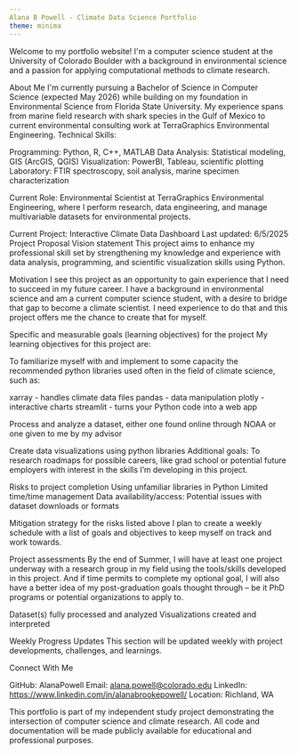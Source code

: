 ```yaml
---
Alana B Powell - Climate Data Science Portfolio
theme: minima
---
```

Welcome to my portfolio website! I'm a computer science student at the University of Colorado Boulder with a background in environmental science and a passion for applying computational methods to climate research.

About Me
I'm currently pursuing a Bachelor of Science in Computer Science (expected May 2026) while building on my foundation in Environmental Science from Florida State University. My experience spans from marine field research with shark species in the Gulf of Mexico to current environmental consulting work at TerraGraphics Environmental Engineering.
Technical Skills:

Programming: Python, R, C++, MATLAB
Data Analysis: Statistical modeling, GIS (ArcGIS, QGIS)
Visualization: PowerBI, Tableau, scientific plotting
Laboratory: FTIR spectroscopy, soil analysis, marine specimen characterization

Current Role: Environmental Scientist at TerraGraphics Environmental Engineering, where I perform research, data engineering, and manage multivariable datasets for environmental projects.

Current Project: Interactive Climate Data Dashboard
Last updated: 6/5/2025
Project Proposal 
Vision statement
This project aims to enhance my professional skill set by strengthening my knowledge and experience with data analysis, programming, and scientific visualization skills using Python. 


Motivation
I see this project as an opportunity to gain experience that I need to succeed in my future career. I have a background in environmental science and am a current computer science student, with a desire to bridge that gap to become a climate scientist. I need experience to do that and this project offers me the chance to create that for myself. 

Specific and measurable goals (learning objectives) for the project
My learning objectives for this project are: 

To familiarize myself with and implement to some capacity the recommended python libraries used often in the field of climate science, such as: 	

xarray - handles climate data files 
pandas - data manipulation
plotly - interactive charts
streamlit - turns your Python code into a web app

Process and analyze a dataset, either one found online through NOAA or one given to me by my advisor

  Create data visualizations using python libraries 
  Additional goals: To research roadmaps for possible careers, like grad school or potential future employers with interest in the skills I’m developing in this project. 

Risks to project completion
Using unfamiliar libraries in Python 
Limited time/time management 
Data availability/access: Potential issues with dataset downloads or formats



Mitigation strategy for the risks listed above
I plan to create a weekly schedule with a list of goals and objectives to keep myself on track and work towards. 

Project assessments 
By the end of Summer, I will have at least one project underway with a research group in my field using the tools/skills developed in this project. And if time permits to complete my optional goal, I will also have a better idea of my post-graduation goals thought through – be it PhD programs or potential organizations to apply to.

Dataset(s) fully processed and analyzed
Visualizations created and interpreted





Weekly Progress Updates
This section will be updated weekly with project developments, challenges, and learnings.


Connect With Me

GitHub: AlanaPowell
Email: alana.powell@colorado.edu
LinkedIn: https://www.linkedin.com/in/alanabrookepowell/
Location: Richland, WA


This portfolio is part of my independent study project demonstrating the intersection of computer science and climate research. All code and documentation will be made publicly available for educational and professional purposes.
